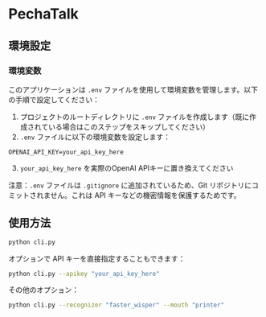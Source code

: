 # PechaTalk

## 環境設定

### 環境変数

このアプリケーションは `.env` ファイルを使用して環境変数を管理します。以下の手順で設定してください：

1. プロジェクトのルートディレクトリに `.env` ファイルを作成します（既に作成されている場合はこのステップをスキップしてください）
2. `.env` ファイルに以下の環境変数を設定します：

```
OPENAI_API_KEY=your_api_key_here
```

3. `your_api_key_here` を実際のOpenAI APIキーに置き換えてください

注意：`.env` ファイルは `.gitignore` に追加されているため、Git リポジトリにコミットされません。これは API キーなどの機密情報を保護するためです。

## 使用方法

```bash
python cli.py
```

オプションで API キーを直接指定することもできます：

```bash
python cli.py --apikey "your_api_key_here"
```

その他のオプション：

```bash
python cli.py --recognizer "faster_wisper" --mouth "printer"
```
